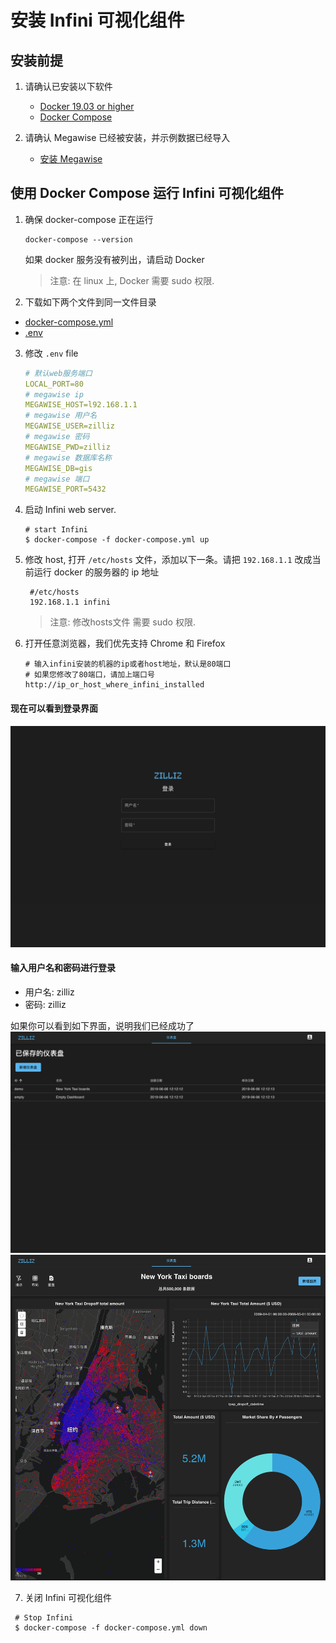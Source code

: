 
# 安装 Infini 可视化组件

## 安装前提

1. 请确认已安装以下软件

    - [Docker 19.03 or higher](https://docs.docker.com/engine/installation/linux/docker-ce/ubuntu/)
    - [Docker Compose](https://docs.docker.com/compose/install/)

2. 请确认 Megawise 已经被安装，并示例数据已经导入
    - [安装 Megawise](install_infini_sql.md)

## 使用 Docker Compose 运行 Infini 可视化组件

1. 确保 docker-compose 正在运行 

   ```
   docker-compose --version
   ```

   如果 docker 服务没有被列出，请启动 Docker 

   > 注意: 在 linux 上, Docker 需要 sudo 权限.

2. 下载如下两个文件到同一文件目录
  - [docker-compose.yml](https://github.com/Infini-Analytics/infini/blob/master/config/webserver/docker-compose.yml)
  - [.env](https://github.com/Infini-Analytics/infini/blob/master/config/webserver/.env)
  
3. 修改 `.env` file 
    ```yml
    # 默认web服务端口
    LOCAL_PORT=80
    # megawise ip
    MEGAWISE_HOST=l92.168.1.1
    # megawise 用户名
    MEGAWISE_USER=zilliz
    # megawise 密码
    MEGAWISE_PWD=zilliz
    # megawise 数据库名称
    MEGAWISE_DB=gis
    # megawise 端口
    MEGAWISE_PORT=5432
    ```

4. 启动 Infini web server.

   ```shell
   # start Infini
   $ docker-compose -f docker-compose.yml up
   ```

5. 修改 host, 打开 `/etc/hosts` 文件，添加以下一条。请把 `192.168.1.1` 改成当前运行 docker 的服务器的 ip 地址
   ```shell
    #/etc/hosts
    192.168.1.1 infini
   ```
   > 注意: 修改hosts文件 需要 sudo 权限.

6. 打开任意浏览器，我们优先支持 Chrome 和 Firefox

   ```shell
   # 输入infini安装的机器的ip或者host地址，默认是80端口
   # 如果您修改了80端口，请加上端口号
   http://ip_or_host_where_infini_installed
   ```

  #### 现在可以看到登录界面
  ![login](./assets/login.png)

  #### 输入用户名和密码进行登录
  - 用户名: zilliz
  - 密码: zilliz

  如果你可以看到如下界面，说明我们已经成功了
  ![dashboard-list](./assets/dashboard-list.png)
  ![New York Taxi data](./assets/nyc-demo.png)

7. 关闭 Infini 可视化组件
  ```shell
   # Stop Infini
   $ docker-compose -f docker-compose.yml down
  ```
